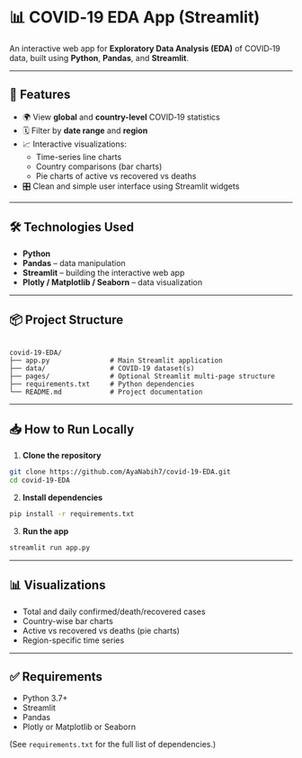 
# 📊 COVID‑19 EDA App (Streamlit)

An interactive web app for **Exploratory Data Analysis (EDA)** of COVID‑19 data, built using **Python**, **Pandas**, and **Streamlit**.

---

## 🚀 Features

- 🌍 View **global** and **country-level** COVID‑19 statistics
- 🗓️ Filter by **date range** and **region**
- 📈 Interactive visualizations:
  - Time-series line charts
  - Country comparisons (bar charts)
  - Pie charts of active vs recovered vs deaths
- 🎛️ Clean and simple user interface using Streamlit widgets

---

## 🛠️ Technologies Used

- **Python**
- **Pandas** – data manipulation
- **Streamlit** – building the interactive web app
- **Plotly / Matplotlib / Seaborn** – data visualization

---

## 📦 Project Structure

```

covid-19-EDA/
├── app.py               # Main Streamlit application
├── data/                # COVID-19 dataset(s)
├── pages/               # Optional Streamlit multi-page structure
├── requirements.txt     # Python dependencies
└── README.md            # Project documentation

````

---

## 📥 How to Run Locally

1. **Clone the repository**
```bash
git clone https://github.com/AyaNabih7/covid-19-EDA.git
cd covid-19-EDA
````

2. **Install dependencies**

```bash
pip install -r requirements.txt
```

3. **Run the app**

```bash
streamlit run app.py
```

---

## 📊 Visualizations

* Total and daily confirmed/death/recovered cases
* Country-wise bar charts
* Active vs recovered vs deaths (pie charts)
* Region-specific time series

---

## ✅ Requirements

* Python 3.7+
* Streamlit
* Pandas
* Plotly or Matplotlib or Seaborn

(See `requirements.txt` for the full list of dependencies.)

